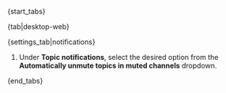 {start_tabs}

{tab|desktop-web}

{settings_tab|notifications}

1. Under **Topic notifications**, select the desired option from the
   **Automatically unmute topics in muted channels** dropdown.

{end_tabs}
